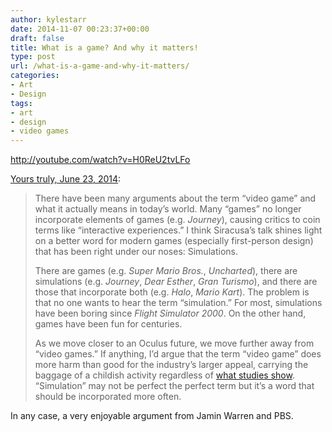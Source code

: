 ```yaml
---
author: kylestarr
date: 2014-11-07 00:23:37+00:00
draft: false
title: What is a game? And why it matters!
type: post
url: /what-is-a-game-and-why-it-matters/
categories:
- Art
- Design
tags:
- art
- design
- video games
---
```


<http://youtube.com/watch?v=H0ReU2tvLFo>

[Yours truly, June 23, 2014](/2014/06/23/siracusa-on-the-end-of-humanity/):

> There have been many arguments about the term “video game” and what it actually means in today’s world. Many “games” no longer incorporate elements of games (e.g. _Journey_), causing critics to coin terms like “interactive experiences.” I think Siracusa’s talk shines light on a better word for modern games (especially first-person design) that has been right under our noses: Simulations.
>
> There are games (e.g. _Super Mario Bros._, _Uncharted_), there are simulations (e.g. _Journey_, _Dear Esther_, _Gran Turismo_), and there are those that incorporate both (e.g. _Halo_, _Mario Kart_). The problem is that no one wants to hear the term “simulation.” For most, simulations have been boring since _Flight Simulator 2000_. On the other hand, games have been fun for centuries.
>
> As we move closer to an Oculus future, we move further away from “video games.” If anything, I’d argue that the term “video game” does more harm than good for the industry’s larger appeal, carrying the baggage of a childish activity regardless of [what studies show](/2014/04/27/59-percent-of-americans-play-video-games/). “Simulation” may not be perfect the perfect term but it’s a word that should be incorporated more often.

In any case, a very enjoyable argument from Jamin Warren and PBS.

